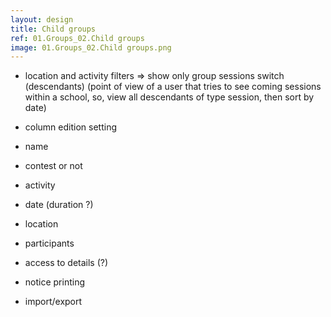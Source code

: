 ```yaml
---
layout: design
title: Child groups
ref: 01.Groups_02.Child groups
image: 01.Groups_02.Child groups.png
---
```


- location and activity filters
    => show only group sessions switch (descendants)
(point of view  of a user that tries to see coming sessions within a school, so, view all descendants of type session, then sort by date)

- column edition setting
- name
- contest or not
- activity
- date (duration ?)
- location
- participants
- access to details (?)

- notice printing
- import/export
